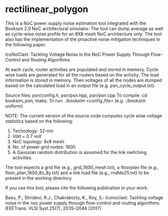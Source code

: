 # rectilinear_polygon

This is a NoC power supply noise estimation tool integrated with the Booksim 2.0
NoC architectural simulator. The tool can dump average as well as cycle-wise
noise profile for an 8X8 mesh NoC architecture only. The tool also has the
implementation of the proactive noise mitigation techniques in the following paper.

IcoNoClast: Tackling Voltage Noise in the NoC Power Supply Through Flow-Control and Routing Algorithms

At each cycle, router activities are populated and stored in memory. Cycle wise loads
are generated for all the routers based on the activity. The load information is stored 
in memory. Then voltages of all the nodes are dumped based on the calculated load in an 
output file (e.g. psn_cycle_output.txt).

Source files: psn/config.h, psn/psn.hpp, psn/psn.cpp
To compile: cd booksim_psn; make;
To run: ./booksim <config_file> (e.g. ./booksim uniform)

NOTE: 
The current version of the source code computes cycle wise voltage statistics based on the following:
1. Technology: 32-nm
2. Vdd = 0.7 volt
3. NoC topology: 8x8 mesh
4. No. of power grid nodes: 1600
5. A Gaussian random distribution is assumed for the link switching activities. 

The tool expects a grid file (e.g., grid_1600_mesh.txt), a floorplan file (e.g., floor_plan_1600_8x_8y.txt) and 
a link load file (e.g., rndlds25.txt) to be present in the working directory.

If you use this tool, please cite the following publication in your work:

Basu, P., Shridevi, R.J., Chakraborty, K., Roy, S.: Iconoclast: Tackling 
voltage noise in the noc power supply through flow-control and routing algorithms. 
IEEETrans. VLSI Syst.25(7), 2035–2044 (2017)
